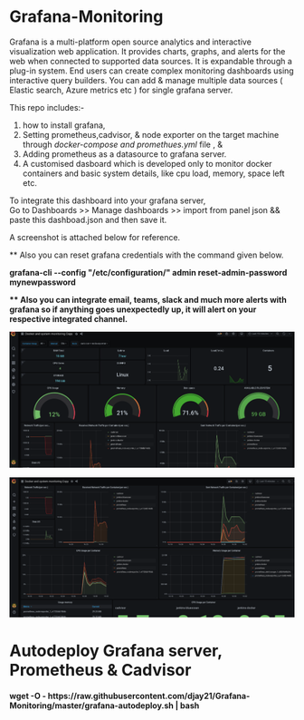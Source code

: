 # Grafana-Monitoring


Grafana is a multi-platform open source analytics and interactive visualization web application. It provides charts, graphs, and alerts for the web when connected to supported data sources. It is expandable through a plug-in system. End users can create complex monitoring dashboards using interactive query builders.
You can add & manage multiple data sources ( Elastic search, Azure metrics etc ) for single grafana server.

This repo includes:-
1. how to install grafana,
2. Setting prometheus,cadvisor, & node exporter on the target machine through <i>docker-compose and promethues.yml</i> file , &
3. Adding prometheus as a datasource to grafana server.
4. A customised dasboard which is developed only to monitor docker containers and basic system details, like cpu load, memory, space left etc. 

 To integrate this dashboard into your grafana server, <br>
 Go to Dashboards >> Manage dashboards >> import from panel json && paste this dashboad.json and then save it. 
 
 A screenshot is attached below for reference.


** Also you can reset grafana credentials with the command given below.

<b>grafana-cli --config "/etc/configuration/" admin reset-admin-password mynewpassword <b>

** Also you can integrate email, teams, slack and much more alerts with grafana so if anything goes unexpectedly up, it will alert on your respective integrated channel.
<br>



![Dashboard](https://github.com/djay21/Grafana-Monitoring/blob/master/grafana.png)

![Dashboard](https://github.com/djay21/Grafana-Monitoring/blob/master/grafana-2.png)



# Autodeploy Grafana server, Prometheus & Cadvisor
<h4> wget -O - https://raw.githubusercontent.com/djay21/Grafana-Monitoring/master/grafana-autodeploy.sh | bash </h4> <br> 
